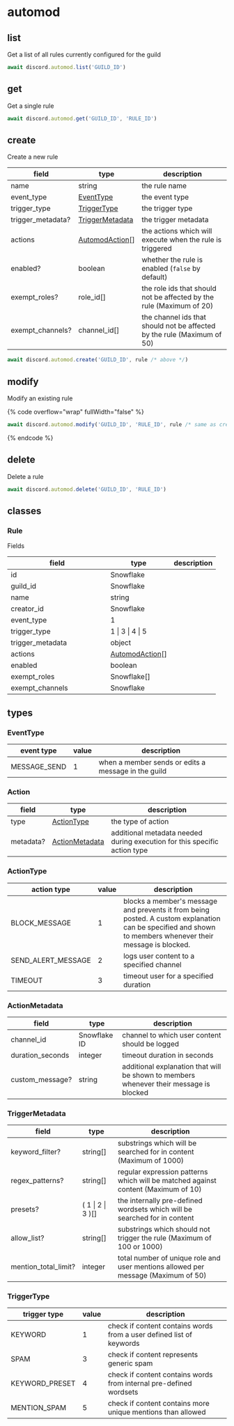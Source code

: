 # automod

## list

Get a list of all rules currently configured for the guild

```typescript
await discord.automod.list('GUILD_ID')
```

## get

Get a single rule

```typescript
await discord.automod.get('GUILD_ID', 'RULE_ID')
```

## create

Create a new rule

| field              | type                                          | description                                                             |
| ------------------ | --------------------------------------------- | ----------------------------------------------------------------------- |
| name               | string                                        | the rule name                                                           |
| event\_type        | [EventType](automod.md#eventtype)             | the event type                                                          |
| trigger\_type      | [TriggerType](automod.md#triggertype)         | the trigger type                                                        |
| trigger\_metadata? | [TriggerMetadata](automod.md#triggermetadata) | the trigger metadata                                                    |
| actions            | [AutomodAction](automod.md#action)\[]         | the actions which will execute when the rule is triggered               |
| enabled?           | boolean                                       | whether the rule is enabled (`false` by default)                        |
| exempt\_roles?     | role\_id\[]                                   | the role ids that should not be affected by the rule (Maximum of 20)    |
| exempt\_channels?  | channel\_id\[]                                | the channel ids that should not be affected by the rule (Maximum of 50) |

```typescript
await discord.automod.create('GUILD_ID', rule /* above */)
```

## modify

Modify an existing rule

{% code overflow="wrap" fullWidth="false" %}
```typescript
await discord.automod.modify('GUILD_ID', 'RULE_ID', rule /* same as create but without trigger_type */)
```
{% endcode %}

## delete

Delete a rule

```typescript
await discord.automod.delete('GUILD_ID', 'RULE_ID')
```

## classes

### Rule

Fields

<table><thead><tr><th width="213">field</th><th>type</th><th>description</th></tr></thead><tbody><tr><td>id</td><td>Snowflake</td><td></td></tr><tr><td>guild_id</td><td>Snowflake</td><td></td></tr><tr><td>name</td><td>string</td><td></td></tr><tr><td>creator_id</td><td>Snowflake</td><td></td></tr><tr><td>event_type</td><td>1</td><td></td></tr><tr><td>trigger_type</td><td>1 | 3 | 4 | 5</td><td></td></tr><tr><td>trigger_metadata</td><td>object</td><td></td></tr><tr><td>actions</td><td><a href="https://discord.com/developers/docs/resources/auto-moderation#auto-moderation-action-object">AutomodAction</a>[]</td><td></td></tr><tr><td>enabled</td><td>boolean</td><td></td></tr><tr><td>exempt_roles</td><td>Snowflake[]</td><td></td></tr><tr><td>exempt_channels</td><td>Snowflake</td><td></td></tr></tbody></table>

## types

### EventType

| event type    | value  | description                                         |
| ------------- | ------ | --------------------------------------------------- |
| MESSAGE\_SEND | 1      | when a member sends or edits a message in the guild |

### Action

| field     | type                                        | description                                                               |
| --------- | ------------------------------------------- | ------------------------------------------------------------------------- |
| type      | [ActionType](automod.md#actiontype)         | the type of action                                                        |
| metadata? | [ActionMetadata](automod.md#actionmetadata) | additional metadata needed during execution for this specific action type |

### ActionType

| action type          | value | description                                                                                                                                                |
| -------------------- | ----- | ---------------------------------------------------------------------------------------------------------------------------------------------------------- |
| BLOCK\_MESSAGE       | 1     | blocks a member's message and prevents it from being posted. A custom explanation can be specified and shown to members whenever their message is blocked. |
| SEND\_ALERT\_MESSAGE | 2     | logs user content to a specified channel                                                                                                                   |
| TIMEOUT              | 3     | timeout user for a specified duration                                                                                                                      |

### ActionMetadata

| field             | type         | description                                                                            |
| ----------------- | ------------ | -------------------------------------------------------------------------------------- |
| channel\_id       | Snowflake ID | channel to which user content should be logged                                         |
| duration\_seconds | integer      | timeout duration in seconds                                                            |
| custom\_message?  | string       | additional explanation that will be shown to members whenever their message is blocked |

### TriggerMetadata

| field                  | type               | description                                                                       |
| ---------------------- | ------------------ | --------------------------------------------------------------------------------- |
| keyword\_filter?       | string\[]          | substrings which will be searched for in content (Maximum of 1000)                |
| regex\_patterns?       | string\[]          | regular expression patterns which will be matched against content (Maximum of 10) |
| presets?               | ( 1 \| 2 \| 3 )\[] | the internally pre-defined wordsets which will be searched for in content         |
| allow\_list?           | string\[]          | substrings which should not trigger the rule (Maximum of 100 or 1000)             |
| mention\_total\_limit? | integer            | total number of unique role and user mentions allowed per message (Maximum of 50) |

### TriggerType

| trigger type    | value  | description                                                          |
| --------------- | ------ | -------------------------------------------------------------------- |
| KEYWORD         | 1      | check if content contains words from a user defined list of keywords |
| SPAM            | 3      | check if content represents generic spam                             |
| KEYWORD\_PRESET | 4      | check if content contains words from internal pre-defined wordsets   |
| MENTION\_SPAM   | 5      | check if content contains more unique mentions than allowed          |
